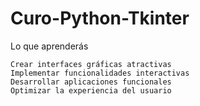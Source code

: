 ﻿# Curo-Python-Tkinter
Lo que aprenderás

    Crear interfaces gráficas atractivas
    Implementar funcionalidades interactivas
    Desarrollar aplicaciones funcionales
    Optimizar la experiencia del usuario
